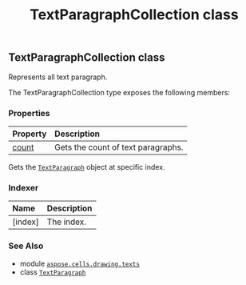 ﻿---
title: TextParagraphCollection class
second_title: Aspose.Cells for Python via .NET API References
description: 
type: docs
weight: 110
url: /aspose.cells.drawing.texts/textparagraphcollection/
is_root: false
---

## TextParagraphCollection class

Represents all text paragraph.



The TextParagraphCollection type exposes the following members:

### Properties
| Property | Description |
| :- | :- |
| [count](/cells/python-net/aspose.cells.drawing.texts/textparagraphcollection/count) | Gets the count of text paragraphs. |



Gets the [`TextParagraph`](/cells/python-net/aspose.cells.drawing.texts/textparagraph) object at specific index.
### Indexer
| Name | Description |
| :- | :- |
| [index] | The index. |



### See Also
* module [`aspose.cells.drawing.texts`](..)
* class [`TextParagraph`](/cells/python-net/aspose.cells.drawing.texts/textparagraph)

